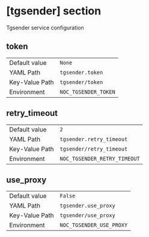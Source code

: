 # [tgsender] section

Tgsender service configuration

## token

|                |                      |
| -------------- | -------------------- |
| Default value  | `None`               |
| YAML Path      | `tgsender.token`     |
| Key-Value Path | `tgsender/token`     |
| Environment    | `NOC_TGSENDER_TOKEN` |

## retry_timeout

|                |                              |
| -------------- | ---------------------------- |
| Default value  | `2`                          |
| YAML Path      | `tgsender.retry_timeout`     |
| Key-Value Path | `tgsender/retry_timeout`     |
| Environment    | `NOC_TGSENDER_RETRY_TIMEOUT` |

## use_proxy

|                |                          |
| -------------- | ------------------------ |
| Default value  | `False`                  |
| YAML Path      | `tgsender.use_proxy`     |
| Key-Value Path | `tgsender/use_proxy`     |
| Environment    | `NOC_TGSENDER_USE_PROXY` |

